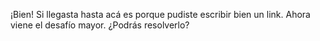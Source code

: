¡Bien! Si llegasta hasta acá es porque pudiste escribir bien un link. Ahora viene el desafío mayor. ¿Podrás resolverlo?
